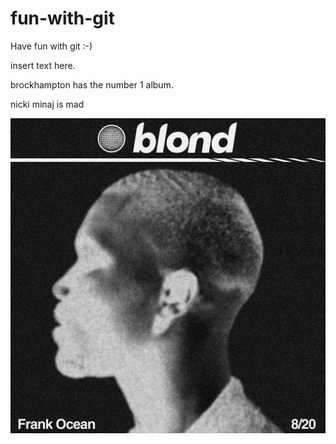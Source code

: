 # fun-with-git

Have fun with git :-)

insert text here.

brockhampton has the number 1 album.

nicki minaj is mad

![](blonde.png)
